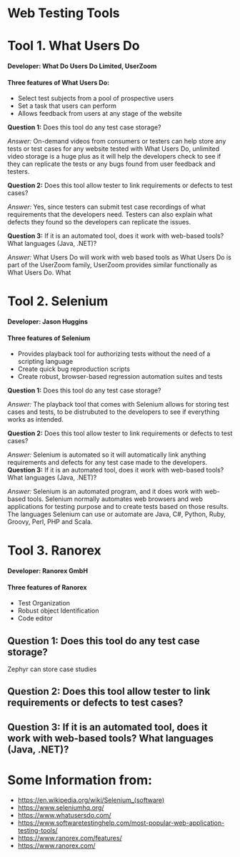 # Web Testing Tools

# Tool 1. What Users Do
#### Developer: What Do Users Do Limited, UserZoom
#### Three features of What Users Do:
   * Select test subjects from a pool of prospective users
   * Set a task that users can perform
   * Allows feedback from users at any stage of the website

**Question 1:** Does this tool do any test case storage?

_Answer:_ On-demand videos from consumers or testers can help store any tests or test cases for any website tested with What Users Do, unlimited video storage is a huge plus as it will help the developers check to see if they can replicate the tests or any bugs found from user feedback and testers.

**Question 2:** Does this tool allow tester to link requirements or defects to test cases?

_Answer:_ Yes, since testers can submit test case recordings of what requirements that the developers need. Testers can also explain what defects they found so the developers can replicate the issues.

**Question 3:** If it is an automated tool, does it work with web-based tools? What languages (Java, .NET)?

_Answer:_ What Users Do will work with web based tools as What Users Do is part of the UserZoom family, UserZoom provides similar functionally as What Users Do. What

# Tool 2. Selenium
#### Developer: Jason Huggins
#### Three features of Selenium
   * Provides playback tool for authorizing tests without the need of a scripting language
   * Create quick bug reproduction scripts
   * Create robust, browser-based regression automation suites and tests

**Question 1:** Does this tool do any test case storage?

_Answer:_ The playback tool that comes with Selenium allows for storing test cases and tests, to be distrubuted to the developers to see if everything works as intended.

**Question 2:** Does this tool allow tester to link requirements or defects to test cases?

_Answer:_ Selenium is automated so it will automatically link anything requirements and defects for any test case made to the developers.
**Question 3:** If it is an automated tool, does it work with web-based tools? What languages (Java, .NET)?

_Answer:_ Selenium is an automated program, and it does work with web-based tools. Selenium normally automates web browsers and web applications for testing purpose and to create tests based on those results. The languages Selenium can use or automate are Java, C#, Python, Ruby, Groovy, Perl, PHP and Scala.
# Tool 3. Ranorex
#### Developer: Ranorex GmbH
#### Three features of Ranorex
  * Test Organization
  * Robust object Identification
  * Code editor

## Question 1: Does this tool do any test case storage?
Zephyr can store case studies
## Question 2: Does this tool allow tester to link requirements or defects to test cases?
## Question 3: If it is an automated tool, does it work with web-based tools? What languages (Java, .NET)?




# Some Information from:
  * https://en.wikipedia.org/wiki/Selenium_(software)
  * https://www.seleniumhq.org/
  * https://www.whatusersdo.com/
  * https://www.softwaretestinghelp.com/most-popular-web-application-testing-tools/
  * https://www.ranorex.com/features/
  * https://www.ranorex.com/
